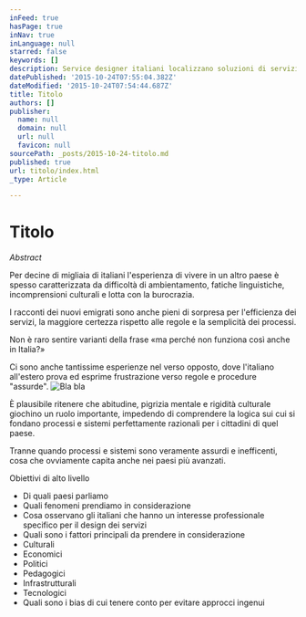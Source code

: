 ```yaml
---
inFeed: true
hasPage: true
inNav: true
inLanguage: null
starred: false
keywords: []
description: Service designer italiani localizzano soluzioni di servizio individuate nei paesi che lo fanno meglio
datePublished: '2015-10-24T07:55:04.382Z'
dateModified: '2015-10-24T07:54:44.687Z'
title: Titolo
authors: []
publisher:
  name: null
  domain: null
  url: null
  favicon: null
sourcePath: _posts/2015-10-24-titolo.md
published: true
url: titolo/index.html
_type: Article

---
```

# Titolo

_Abstract_

Per decine di migliaia di italiani l'esperienza di vivere in un altro paese è spesso caratterizzata da difficoltà di ambientamento, fatiche linguistiche, incomprensioni culturali e lotta con la burocrazia.

I racconti dei nuovi emigrati sono anche pieni di sorpresa per l'efficienza dei servizi, la maggiore certezza rispetto alle regole e la semplicità dei processi.

Non è raro sentire varianti della frase «ma perché non funziona così anche in Italia?»

Ci sono anche tantissime esperienze nel verso opposto, dove l'italiano all'estero prova ed esprime frustrazione verso regole e procedure "assurde".
![Bla bla](https://the-grid-user-content.s3-us-west-2.amazonaws.com/ff13327c-6725-4477-a38d-b8b775e0cf8e.png)

È plausibile ritenere che abitudine, pigrizia mentale e rigidità culturale giochino un ruolo importante, impedendo di comprendere la logica sui cui si fondano processi e sistemi perfettamente razionali per i cittadini di quel paese.

Tranne quando processi e sistemi sono veramente assurdi e inefficenti, cosa che ovviamente capita anche nei paesi più avanzati.

Obiettivi di alto livello

* Di quali paesi parliamo
* Quali fenomeni prendiamo in considerazione
* Cosa osservano gli italiani che hanno un interesse professionale specifico per il design dei servizi
* Quali sono i fattori principali da prendere in considerazione
* Culturali
* Economici
* Politici
* Pedagogici
* Infrastrutturali
* Tecnologici
* Quali sono i bias di cui tenere conto per evitare approcci ingenui
